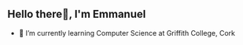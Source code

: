 ## Hello there👋, I'm Emmanuel 

- 🌱 I’m currently learning Computer Science at Griffith College, Cork

